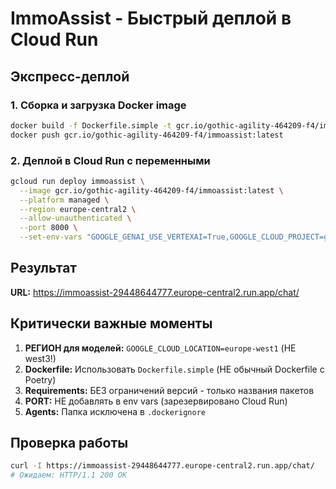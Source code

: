 # ImmoAssist - Быстрый деплой в Cloud Run

## Экспресс-деплой

### 1. Сборка и загрузка Docker image

```bash
docker build -f Dockerfile.simple -t gcr.io/gothic-agility-464209-f4/immoassist:latest .
docker push gcr.io/gothic-agility-464209-f4/immoassist:latest
```

### 2. Деплой в Cloud Run с переменными

```bash
gcloud run deploy immoassist \
  --image gcr.io/gothic-agility-464209-f4/immoassist:latest \
  --platform managed \
  --region europe-central2 \
  --allow-unauthenticated \
  --port 8000 \
  --set-env-vars "GOOGLE_GENAI_USE_VERTEXAI=True,GOOGLE_CLOUD_PROJECT=gothic-agility-464209-f4,GOOGLE_CLOUD_LOCATION=europe-west1,MODEL_NAME=gemini-2.5-flash,SPECIALIST_MODEL=gemini-2.5-flash,CHAT_MODEL=gemini-2.5-flash,RAG_CORPUS=projects/gothic-agility-464209-f4/locations/europe-west3/ragCorpora/2305843009213693952,PRESENTATION_RAG_CORPUS=projects/gothic-agility-464209-f4/locations/europe-west3/ragCorpora/3379951520341557248,LEGAL_RAG_CORPUS=projects/gothic-agility-464209-f4/locations/europe-west3/ragCorpora/6917529027641081856,ELEVENLABS_API_KEY=sk_4b3175a717b5a47c53d65abdfd3cf64ce1f7b27d56d15094,ENABLE_VOICE_SYNTHESIS=true"
```

## Результат

**URL:** https://immoassist-29448644777.europe-central2.run.app/chat/

## Критически важные моменты

1. **РЕГИОН для моделей:** `GOOGLE_CLOUD_LOCATION=europe-west1` (НЕ west3!)
2. **Dockerfile:** Использовать `Dockerfile.simple` (НЕ обычный Dockerfile с Poetry)
3. **Requirements:** БЕЗ ограничений версий - только названия пакетов
4. **PORT:** НЕ добавлять в env vars (зарезервировано Cloud Run)
5. **Agents:** Папка исключена в `.dockerignore`

## Проверка работы

```bash
curl -I https://immoassist-29448644777.europe-central2.run.app/chat/
# Ожидаем: HTTP/1.1 200 OK
```
